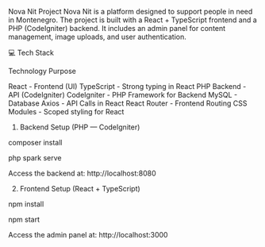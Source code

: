  Nova Nit Project
Nova Nit is a platform designed to support people in need in Montenegro. The project is built with a React + TypeScript frontend and a PHP (CodeIgniter) backend. It includes an admin panel for content management, image uploads, and user authentication.

💻 Tech Stack

Technology	     Purpose

React - Frontend (UI)
TypeScript - Strong typing in React
PHP	Backend - API (CodeIgniter)
CodeIgniter - PHP Framework for Backend
MySQL - Database
Axios - API Calls in React
React Router - Frontend Routing
CSS Modules	- Scoped styling for React

1. Backend Setup (PHP — CodeIgniter)

composer install

php spark serve

Access the backend at:
http://localhost:8080

2. Frontend Setup (React + TypeScript)

npm install

npm start

Access the admin panel at:
http://localhost:3000